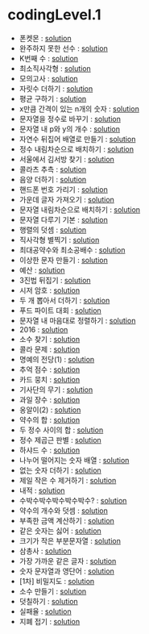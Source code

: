 # codingLevel.1
- 폰켓몬 : [solution](https://github.com/devrootlee/coding_test_practice/blob/master/src/codingtest/programmers/coding/codingLevel1/phoneketmon.java)
- 완주하지 못한 선수 : [solution](https://github.com/devrootlee/coding_test_practice/blob/master/src/codingtest/programmers/coding/codingLevel1/athletes_who_did_not_finish_the_race.java)
- K번째 수 : [solution](https://github.com/devrootlee/coding_test_practice/blob/master/src/codingtest/programmers/coding/codingLevel1/kth_number.java)
- 최소직사각형 : [solution](https://github.com/devrootlee/coding_test_practice/blob/master/src/codingtest/programmers/coding/codingLevel1/minimum_rectangle.java)
- 모의고사 : [solution](https://github.com/devrootlee/coding_test_practice/blob/master/src/codingtest/programmers/coding/codingLevel1/mock_exam.java)
- 자릿수 더하기 : [solution](https://github.com/devrootlee/coding_test_practice/blob/master/src/codingtest/programmers/coding/codingLevel1/add_digits.java)
- 평균 구하기 : [solution](https://github.com/devrootlee/coding_test_practice/blob/master/src/codingtest/programmers/coding/codingLevel1/find_the_average.java)
- x만큼 간격이 있는 n개의 숫자 : [solution](https://github.com/devrootlee/coding_test_practice/blob/master/src/codingtest/programmers/coding/codingLevel1/n_numbers_spaced_apart_by_x.java)
- 문자열을 정수로 바꾸기 : [solution](https://github.com/devrootlee/coding_test_practice/blob/master/src/codingtest/programmers/coding/codingLevel1/convert_string_to_integer.java)
- 문자열 내 p와 y의 개수 : [solution](https://github.com/devrootlee/coding_test_practice/blob/master/src/codingtest/programmers/coding/codingLevel1/number_of_p_and_y_in_string.java)
- 자연수 뒤집어 배열로 만들기 : [solution](https://github.com/devrootlee/coding_test_practice/blob/master/src/codingtest/programmers/coding/codingLevel1/flip_natural_numbers_into_array.java)
- 정수 내림차순으로 배치하기 : [solution](https://github.com/devrootlee/coding_test_practice/blob/master/src/codingtest/programmers/coding/codingLevel1/sort_by_integer_in_descending_order.java)
- 서울에서 김서방 찾기 : [solution](https://github.com/devrootlee/coding_test_practice/blob/master/src/codingtest/programmers/coding/codingLevel1/find_kim_seobang_in_Seoul.java)
- 콜라츠 추측 : [solution](https://github.com/devrootlee/coding_test_practice/blob/master/src/codingtest/programmers/coding/codingLevel1/colatz_guess.java)
- 음양 더하기 : [solution](https://github.com/devrootlee/coding_test_practice/blob/master/src/codingtest/programmers/coding/codingLevel1/yin_yang_plus.java)
- 핸드폰 번호 가리기 : [solution](https://github.com/devrootlee/coding_test_practice/blob/master/src/codingtest/programmers/coding/codingLevel1/hide_your_cell_phone_number.java)
- 가운데 글자 가져오기 : [solution](https://github.com/devrootlee/coding_test_practice/blob/master/src/codingtest/programmers/coding/codingLevel1/get_middle_letter.java)
- 문자열 내림차순으로 배치하기 : [solution](https://github.com/devrootlee/coding_test_practice/blob/master/src/codingtest/programmers/coding/codingLevel1/arrange_strings_in_descending_order.java)
- 문자열 다루기 기본 : [solution](https://github.com/devrootlee/coding_test_practice/blob/master/src/codingtest/programmers/coding/codingLevel1/string_handling_basics.java)
- 행렬의 덧셈 : [solution](https://github.com/devrootlee/coding_test_practice/blob/master/src/codingtest/programmers/coding/codingLevel1/matrix_addition.java)
- 직사각형 별찍기 : [solution](https://github.com/devrootlee/coding_test_practice/blob/master/src/codingtest/programmers/coding/codingLevel1/rectangular_star.java)
- 최대공약수와 최소공배수 : [solution](https://github.com/devrootlee/coding_test_practice/blob/master/src/codingtest/programmers/coding/codingLevel1/greatest_common_divisor_and_least_common_multiple.java)
- 이상한 문자 만들기 : [solution](https://github.com/devrootlee/coding_test_practice/blob/master/src/codingtest/programmers/coding/codingLevel1/create_strange_characters.java)
- 예산 : [solution](https://github.com/devrootlee/coding_test_practice/blob/master/src/codingtest/programmers/coding/codingLevel1/budget.java)
- 3진법 뒤집기 : [solution](https://github.com/devrootlee/coding_test_practice/blob/master/src/codingtest/programmers/coding/codingLevel1/ternary_reversal.java)
- 시저 암호 : [solution](https://github.com/devrootlee/coding_test_practice/blob/master/src/codingtest/programmers/coding/codingLevel1/caesar_cipher.java)
- 두 개 뽑아서 더하기 : [solution](https://github.com/devrootlee/coding_test_practice/blob/master/src/codingtest/programmers/coding/codingLevel1/take_two_and_add_them.java)
- 푸드 파이트 대회 : [solution](https://github.com/devrootlee/coding_test_practice/blob/master/src/codingtest/programmers/coding/codingLevel1/food_fighting_competition.java)
- 문자열 내 마음대로 정렬하기 : [solution](https://github.com/devrootlee/coding_test_practice/blob/master/src/codingtest/programmers/coding/codingLevel1/sort_strings_however_you_want.java)
- 2016 : [solution](https://github.com/devrootlee/coding_test_practice/blob/master/src/codingtest/programmers/coding/codingLevel1/year_2016.java)
- 소수 찾기 : [solution](https://github.com/devrootlee/coding_test_practice/blob/master/src/codingtest/programmers/coding/codingLevel1/find_prime_numbers.java)
- 콜라 문제 : [solution](https://github.com/devrootlee/coding_test_practice/blob/master/src/codingtest/programmers/coding/codingLevel1/cola_problem.java)
- 명예의 전당(1) : [solution](https://github.com/devrootlee/coding_test_practice/blob/master/src/codingtest/programmers/coding/codingLevel1/hall_of_fame1.java)
- 추억 점수 : [solution](https://github.com/devrootlee/coding_test_practice/blob/master/src/codingtest/programmers/coding/codingLevel1/memory_score.java)
- 카드 뭉치 : [solution](https://github.com/devrootlee/coding_test_practice/blob/master/src/codingtest/programmers/coding/codingLevel1/pack_of_card.java)
- 기사단의 무기 : [solution](https://github.com/devrootlee/coding_test_practice/blob/master/src/codingtest/programmers/coding/codingLevel1/knights_weapon.java)
- 과일 장수 : [solution](https://github.com/devrootlee/coding_test_practice/blob/master/src/codingtest/programmers/coding/codingLevel1/fruiterer.java)
- 옹알이(2) : [solution](https://github.com/devrootlee/coding_test_practice/blob/master/src/codingtest/programmers/coding/codingLevel1/babbling2.java)
- 약수의 합 : [solution](https://github.com/devrootlee/coding_test_practice/blob/master/src/codingtest/programmers/coding/codingLevel1/sum_of_divisors.java)
- 두 정수 사이의 합 : [solution](https://github.com/devrootlee/coding_test_practice/blob/master/src/codingtest/programmers/coding/codingLevel1/sum_between_two_integers.java)
- 정수 제곱근 판별 : [solution](https://github.com/devrootlee/coding_test_practice/blob/master/src/codingtest/programmers/coding/codingLevel1/determine_integer_square_root.java) 
- 하샤드 수 : [solution](https://github.com/devrootlee/coding_test_practice/blob/master/src/codingtest/programmers/coding/codingLevel1/harshad_number.java)
- 나누어 떨어지는 숫자 배열 : [solution](https://github.com/devrootlee/coding_test_practice/blob/master/src/codingtest/programmers/coding/codingLevel1/array_of_numbers_that_fall_apart.java)
- 없는 숫자 더하기 : [solution](https://github.com/devrootlee/coding_test_practice/blob/master/src/codingtest/programmers/coding/codingLevel1/array_of_numbers_that_fall_apart.java)
- 제일 작은 수 제거하기 : [solution](https://github.com/devrootlee/coding_test_practice/blob/master/src/codingtest/programmers/coding/codingLevel1/eliminate_the_smallest_number.java)
- 내적 : [solution](https://github.com/devrootlee/coding_test_practice/blob/master/src/codingtest/programmers/coding/codingLevel1/dot_product.java)
- 수박수박수박수박수박수? : [solution](https://github.com/devrootlee/coding_test_practice/blob/master/src/codingtest/programmers/coding/codingLevel1/subaksubaksubaksubaksubaksu.java)
- 약수의 개수와 덧셈 : [solution](https://github.com/devrootlee/coding_test_practice/blob/master/src/codingtest/programmers/coding/codingLevel1/number_of_factors_and_addition.java)
- 부족한 금액 계산하기 : [solution](https://github.com/devrootlee/coding_test_practice/blob/master/src/codingtest/programmers/coding/codingLevel1/calculate_your_shortfall.java)
- 같은 숫자는 싫어 : [solution](https://github.com/devrootlee/coding_test_practice/blob/master/src/codingtest/programmers/coding/codingLevel1/i_dont_like_same_numbers.java)
- 크기가 작은 부분문자열 : [solution](https://github.com/devrootlee/coding_test_practice/blob/master/src/codingtest/programmers/coding/codingLevel1/small_substring.java)
- 삼총사 : [solution](https://github.com/devrootlee/coding_test_practice/blob/master/src/codingtest/programmers/coding/codingLevel1/three_musketeers.java)
- 가장 가까운 같은 글자 : [solution](https://github.com/devrootlee/coding_test_practice/blob/master/src/codingtest/programmers/coding/codingLevel1/closest_same_letter.java)
- 숫자 문자열과 영단어 : [solution](https://github.com/devrootlee/coding_test_practice/blob/master/src/codingtest/programmers/coding/codingLevel1/numeric_strings_and_english_words.java)
- [1차] 비밀지도 : [solution](https://github.com/devrootlee/coding_test_practice/blob/master/src/codingtest/programmers/coding/codingLevel1/secret_map.java)
- 소수 만들기 : [solution](https://github.com/devrootlee/coding_test_practice/blob/master/src/codingtest/programmers/coding/codingLevel1/make_prime_number.java)
- 덧칠하기 : [solution](https://github.com/devrootlee/coding_test_practice/blob/master/src/codingtest/programmers/coding/codingLevel1/apply_more_paint.java)
- 실패율 : [solution](https://github.com/devrootlee/coding_test_practice/blob/master/src/codingtest/programmers/coding/codingLevel1/failure_rate.java)
- 지폐 접기 : [solution](https://github.com/devrootlee/coding_test_practice/blob/master/src/codingtest/programmers/coding/codingLevel1/backnote_folding.java)